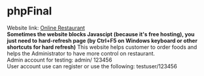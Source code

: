 # phpFinal
Website link: [Online Restaurant](http://online-restaurant.great-site.net/)   
__Sometimes the website blocks Javascipt (because it's free hosting), you just need to hard-refresh page (by Ctrl+F5 on Windows keyboard or other shortcuts for hard refresh)__
This website helps customer to order foods and helps the Administrator to have more control on restaurant.   
Admin account for testing: admin/ 123456   
User account use can register or use the following: testuser/123456
